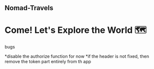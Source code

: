 ## Nomad-Travels

# Come! Let's Explore the World 🗺️


bugs

*disable the authorize function for now
*if the header is not fixed, then remove the token part entirely from th app